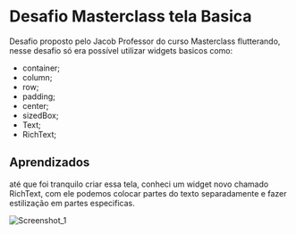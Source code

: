 
# Desafio Masterclass tela Basica

Desafio proposto pelo Jacob Professor do curso Masterclass flutterando, nesse desafio só era possível utilizar widgets basicos como:

* container;
* column;
* row;
* padding;
* center;
* sizedBox;
* Text;
* RichText;




## Aprendizados

até que foi tranquilo criar essa tela, conheci um widget novo chamado RichText, com ele podemos colocar partes do texto separadamente e fazer estilização em partes especificas.


![Screenshot_1](https://github.com/PedruHNS/masterclass_desafio6/assets/88111365/f86821ed-9a42-4835-8140-6b0debe53c20)







